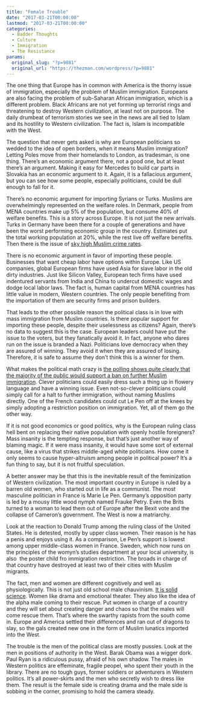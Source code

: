 ```yaml
---
title: "Female Trouble"
date: "2017-03-21T00:00:00"
lastmod: "2017-03-21T00:00:00"
categories:
  - Badder Thoughts
  - Culture
  - Immigration
  - The Resistance
params:
  original_slug: "?p=9881"
  original_url: "https://thezman.com/wordpress/?p=9881"
---
```


The one thing that Europe has in common with America is the thorny issue
of immigration, especially the problem of Muslim immigration. Europeans
are also facing the problem of sub-Saharan African immigration, which is
a different problem. Black Africans are not yet forming up terrorist
rings and threatening to destroy Western civilization, at least not on
purpose. The daily drumbeat of terrorism stories we see in the news
are all tied to Islam and its hostility to Western civilization. The
fact is, Islam is incompatible with the West.

The question that never gets asked is why are European politicians so
wedded to the idea of open borders, when it means Muslim immigration?
Letting Poles move from their homelands to London, as tradesman, is one
thing. There’s an economic argument there, not a good one, but at least
there’s an argument. Making it easy for Mercedes to build car parts in
Slovakia has an economic argument to it. Again, it is a fallacious
argument, but you can see how some people, especially politicians, could
be dull enough to fall for it.

There’s no economic argument for importing Syrians or Turks. Muslims are
overwhelmingly represented on the welfare roles. In Denmark, people from
MENA countries make up 5% of the population, but consume 40% of welfare
benefits. This is a story across Europe. It is not just the new
arrivals. Turks in Germany have been there for a couple of generations
and have been the worst performing economic group in the country.
Estimates put the total working population at 20%, while the rest live
off welfare benefits. Then there is the issue of
<a href="http://www.unz.com/akarlin/immigrant-crime-in-germany/"
target="_blank">sky high Muslim crime rates</a>.

There is no economic argument in favor of importing these people.
Businesses that want cheap labor have options within Europe. Like US
companies, global European firms have used Asia for slave labor in the
old dirty industries. Just like Silicon Valley, European tech firms have
used indentured servants from India and China to undercut domestic wages
and dodge local labor laws. The fact is, human capital from MENA
countries has little value in modern, Western countries. The only people
benefiting from the importation of them are security firms and prison
builders.

That leads to the other possible reason the political class is in love
with mass immigration from Muslim countries. Is there popular support
for importing these people, despite their uselessness as citizens?
Again, there’s no data to suggest this is the case. European leaders
could have put the issue to the voters, but they fanatically avoid it.
In fact, anyone who dares run on the issue is branded a Nazi.
Politicians love democracy when they are assured of winning. They avoid
it when they are assured of losing. Therefore, it is safe to assume they
don’t think this is a winner for them.

What makes the political math crazy is <a
href="http://www.foxnews.com/world/2017/02/09/majority-europeans-in-favor-trump-style-muslim-ban-poll-shows.html"
target="_blank">the polling shows quite clearly that the majority of the
public would support a ban on further Muslim immigration</a>. Clever
politicians could easily dress such a thing up in flowery language and
have a winning issue. Even not-so-clever politicians could simply call
for a halt to further immigration, without naming Muslims directly. One
of the French candidates could cut Le Pen off at the knees by simply
adopting a restriction position on immigration. Yet, all of them go the
other way.

If it is not good economics or good politics, why is the European ruling
class hell bent on replacing their native population with openly hostile
foreigners? Mass insanity is the tempting response, but that’s just
another way of blaming magic. If it were mass insanity, it would have
some sort of external cause, like a virus that strikes middle-aged white
politicians. How come it only seems to cause hyper-altruism among people
in political power? It’s a fun thing to say, but it is not fruitful
speculation.

A better answer may be that this is the inevitable result of the
feminization of Western civilization. The most important country in
Europe is ruled by a barren old women, who started out in life as a
communist. The most masculine politician in France is Marie Le Pen.
Germany’s opposition party is led by a mousy little wood nymph
named Frauke Petry. Even the Brits turned to a woman to lead them out of
Europe after the Bexit vote and the collapse of Cameron’s government.
The West is now a matriarchy.

Look at the reaction to Donald Trump among the ruling class of the
United States. He is detested, mostly by upper class women. Their reason
is he has a penis and enjoys using it. As a comparison, Le Pen’s support
is lowest among upper middle-class women in France. Sweden, which now
runs on the principles of the womyn’s studies department at your local
university, is also  the poster child fro immigration restriction. The
broads in charge of that country have destroyed at least two of their
cities with Muslim migrants.

The fact, men and women are different cognitively and well as
physiologically. This is not just old school male chauvinism.
<a href="https://westhunt.wordpress.com/2017/03/20/old-t-rex/"
target="_blank">It is solid science</a>. Women like drama and emotional
theater. They also like the idea of the alpha male coming to their
rescue. Put women in charge of a country and they will set about
creating danger and chaos so that the males will come rescue them.
That’s where the swarthy rapists from the south come in. Europe and
America settled their differences and ran out of dragons to slay, so the
gals created new one in the form of Muslim lunatics imported into the
West.

The trouble is the men of the political class are mostly pussies. Look
at the men in positions of authority in the West. Barak Obama was a
wigger dork. Paul Ryan is a ridiculous pussy, afraid of his own shadow.
The males in Western politics are effeminate, fragile peopel, who spent
their youth in the library. There are no tough guys, former soldiers or
adventurers in Western politics. It’s all power-skirts and the men who
secretly wish to dress like them. The result is the female side is
creating drama and the male side is sobbing in the corner, promising to
hold the camera steady.
